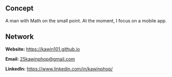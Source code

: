 ## Concept
A man with Math on the small point. 
At the moment, I focus on a mobile app.

## Network

**Website:** https://kawin101.github.io

**Email:** 25kawinphop@gmail.com

**LinkedIn:** https://www.linkedin.com/in/kawinphop/
